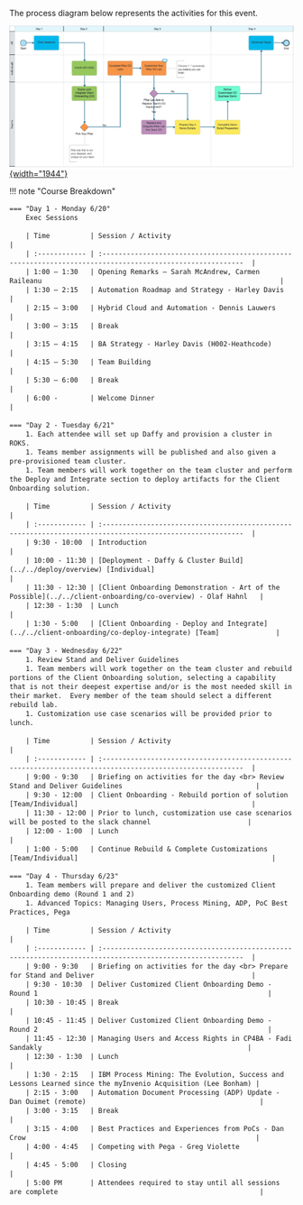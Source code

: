 The process diagram below represents the activities for this event.

<!---
Sample comment
-->
<a href="https://ibm.biz/SKOTechAcademyProcess" target="_blank">![See it in Blueworks Live!](../src/images/demo-overview-bwl.png){width="1944"}</a>




!!! note "Course Breakdown"

    === "Day 1 - Monday 6/20"
        Exec Sessions

        | Time          | Session / Activity                                                                                          |
        | :------------ | :---------------------------------------------------------------------------------------------------------  |
        | 1:00 – 1:30   | Opening Remarks – Sarah McAndrew, Carmen Raileanu                                                           |
        | 1:30 – 2:15   | Automation Roadmap and Strategy - Harley Davis                                                              |
        | 2:15 – 3:00   | Hybrid Cloud and Automation - Dennis Lauwers                                                                |
        | 3:00 – 3:15   | Break                                                                                                       |
        | 3:15 – 4:15   | BA Strategy - Harley Davis (H002-Heathcode)                                                                 |
        | 4:15 – 5:30   | Team Building                                                                                               |
        | 5:30 – 6:00   | Break                                                                                                       |
        | 6:00 -        | Welcome Dinner                                                                                              |

    === "Day 2 - Tuesday 6/21"
        1. Each attendee will set up Daffy and provision a cluster in ROKS.
        1. Teams member assignments will be published and also given a pre-provisioned team cluster.
        1. Team members will work together on the team cluster and perform the Deploy and Integrate section to deploy artifacts for the Client Onboarding solution.

        | Time          | Session / Activity                                                                                          |
        | :------------ | :---------------------------------------------------------------------------------------------------------  |
        | 9:30 - 10:00  | Introduction                                                                                                |
        | 10:00 - 11:30 | [Deployment - Daffy & Cluster Build](../../deploy/overview) [Individual]                                    |
        | 11:30 - 12:30 | [Client Onboarding Demonstration - Art of the Possible](../../client-onboarding/co-overview) - Olaf Hahnl   |
        | 12:30 - 1:30  | Lunch                                                                                                       |
        | 1:30 - 5:00   | [Client Onboarding - Deploy and Integrate](../../client-onboarding/co-deploy-integrate) [Team]              |

    === "Day 3 - Wednesday 6/22"
        1. Review Stand and Deliver Guidelines
        1. Team members will work together on the team cluster and rebuild portions of the Client Onboarding solution, selecting a capability that is not their deepest expertise and/or is the most needed skill in their market.  Every member of the team should select a different rebuild lab.
        1. Customization use case scenarios will be provided prior to lunch.

        | Time          | Session / Activity                                                                                          |
        | :------------ | :---------------------------------------------------------------------------------------------------------  |
        | 9:00 - 9:30   | Briefing on activities for the day <br> Review Stand and Deliver Guidelines                                 |
        | 9:30 - 12:00  | Client Onboarding - Rebuild portion of solution [Team/Individual]                                           |
        | 11:30 - 12:00 | Prior to lunch, customization use case scenarios will be posted to the slack channel                        |
        | 12:00 - 1:00  | Lunch                                                                                                       |
        | 1:00 - 5:00   | Continue Rebuild & Complete Customizations [Team/Individual]                                                |

    === "Day 4 - Thursday 6/23"
        1. Team members will prepare and deliver the customized Client Onboarding demo (Round 1 and 2)
        1. Advanced Topics: Managing Users, Process Mining, ADP, PoC Best Practices, Pega
        
        | Time          | Session / Activity                                                                                          |
        | :------------ | :---------------------------------------------------------------------------------------------------------  |
        | 9:00 - 9:30   | Briefing on activities for the day <br> Prepare for Stand and Deliver                                       |
        | 9:30 - 10:30  | Deliver Customized Client Onboarding Demo - Round 1                                                         |
        | 10:30 - 10:45 | Break                                                                                                       |
        | 10:45 - 11:45 | Deliver Customized Client Onboarding Demo - Round 2                                                         |
        | 11:45 - 12:30 | Managing Users and Access Rights in CP4BA - Fadi Sandakly                                                   |
        | 12:30 - 1:30  | Lunch                                                                                                       |
        | 1:30 - 2:15   | IBM Process Mining: The Evolution, Success and Lessons Learned since the myInvenio Acquisition (Lee Bonham) |
        | 2:15 - 3:00   | Automation Document Processing (ADP) Update - Dan Ouimet (remote)                                           |
        | 3:00 - 3:15   | Break                                                                                                       |
        | 3:15 - 4:00   | Best Practices and Experiences from PoCs - Dan Crow                                                         |
        | 4:00 - 4:45   | Competing with Pega - Greg Violette                                                                         |
        | 4:45 - 5:00   | Closing                                                                                                     |
        | 5:00 PM       | Attendees required to stay until all sessions are complete                                                  |
